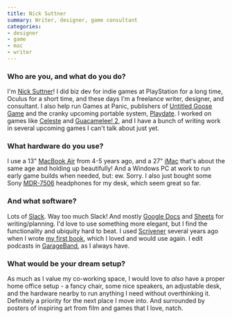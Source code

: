 ```yaml
---
title: Nick Suttner
summary: Writer, designer, game consultant 
categories:
- designer
- game
- mac
- writer
---
```


### Who are you, and what do you do?

I'm [Nick Suttner](https://nicksuttner.com/ "Nick's website.")! I did biz dev for indie games at PlayStation for a long time, Oculus for a short time, and these days I'm a freelance writer, designer, and consultant. I also help run Games at Panic, publishers of [Untitled Goose Game][untitled-goose-game] and the cranky upcoming portable system, [Playdate][]. I worked on games like [Celeste][] and [Guacamelee! 2][guacamelee-2], and I have a bunch of writing work in several upcoming games I can't talk about just yet.

### What hardware do you use?

I use a 13" [MacBook Air][macbook-air] from 4-5 years ago, and a 27" [iMac][] that's about the same age  and holding up beautifully! And a Windows PC at work to run early game builds when needed, but: ew. Sorry. I also just bought some Sony [MDR-7506][] headphones for my desk, which seem great so far.

### And what software?

Lots of [Slack][]. Way too much Slack! And mostly [Google Docs][google-docs] and [Sheets][google-sheets] for writing/planning. I'd love to use something more elegant, but I find the functionality and ubiquity hard to beat. I used [Scrivener][] several years ago when I wrote [my first book](https://bossfightbooks.com/products/shadow-of-the-colossus-by-nick-suttner "Nick's book about Shadow of the Colossus."), which I loved and would use again. I edit podcasts in [GarageBand][], as I always have.

### What would be your dream setup?

As much as I value my co-working space, I would love to _also_ have a proper home office setup - a fancy chair, some nice speakers, an adjustable desk, and the hardware nearby to run anything I need without overthinking it. Definitely a priority for the next place I move into. And surrounded by posters of inspiring art from film and games that I love, natch.

[celeste]: https://en.wikipedia.org/wiki/Celeste_(video_game) "A platforming game."
[garageband]: https://www.apple.com/mac/garageband/ "An audio recording and editing tool for the Mac."
[google-docs]: https://en.wikipedia.org/wiki/Google_Docs "A web-based office suite."
[google-sheets]: https://www.google.com/sheets/about/ "Online spreadsheet software."
[guacamelee-2]: https://en.wikipedia.org/wiki/Guacamelee!_2 "A platforming game."
[imac]: https://www.apple.com/imac/ "An all-in-one computer."
[macbook-air]: https://www.apple.com/macbook-air/ "A very thin laptop."
[mdr-7506]: https://www.amazon.com/Sony-MDR7506-Professional-Diaphragm-Headphone/dp/B000AJIF4E "Studio-quality headphones."
[playdate]: https://play.date/ "A portable game console with a crank."
[scrivener]: http://literatureandlatte.com/scrivener.php "A Mac text editor aimed at writers."
[slack]: https://slack.com/ "A collaboration service."
[untitled-goose-game]: http://househou.se/goose/ "A horrible goose simulator game."
